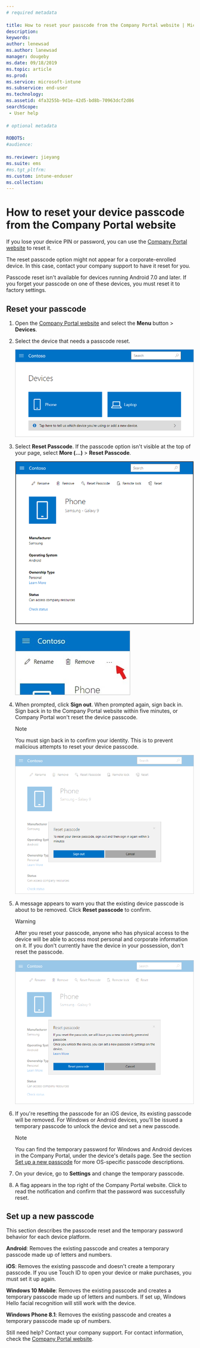 ```yaml
---
# required metadata

title: How to reset your passcode from the Company Portal website | Microsoft Docs
description:
keywords:
author: lenewsad
ms.author: lanewsad
manager: dougeby
ms.date: 09/18/2019
ms.topic: article
ms.prod:
ms.service: microsoft-intune
ms.subservice: end-user
ms.technology:
ms.assetid: 4fa3255b-9d1e-42d5-bd8b-70963dcf2d86
searchScope:
 - User help

# optional metadata

ROBOTS:  
#audience:

ms.reviewer: jieyang
ms.suite: ems
#ms.tgt_pltfrm:
ms.custom: intune-enduser
ms.collection: 
---
```


# How to reset your device passcode from the Company Portal website

If you lose your device PIN or password, you can use the [Company Portal website](https://portal.manage.microsoft.com) to reset it. 

The reset passcode option might not appear for a corporate-enrolled device. In this case, contact your company support to have it reset for you.  

Passcode reset isn't available for devices running Android 7.0 and later. If you forget your passcode on one of these devices, you must reset it to factory settings.  

## Reset your passcode

1. Open the [Company Portal website](https://portal.manage.microsoft.com) and select the __Menu__ button > __Devices__.  

2. Select the device that needs a passcode reset.  

    ![A screenshot of the Devices page, with two tiles that show unidentified, generically named devices. A gray banner sits directly below the devices and prompts user to identify the device they're using or add a new one.](./media/rename-reset-device-step2-1808.png) 

3. Select **Reset Passcode**. If the passcode option isn't visible at the top of your page, select **More (…)** > **Reset Passcode**.   

   ![Device details page for a selected device on the Company Portal website, with a list of links at the top showing Rename, Remove, Reset Device, Reset Passcode, and Remote Lock. ](./media/rename-reset-device-1808.png)   

    ![Screenshot of the More icon, highlighted with a red arrow.](./media/rename-reset-device-step3-more-1808.png)  

4. When prompted, click **Sign out**. When prompted again, sign back in. Sign back in to the Company Portal website within five minutes, or Company Portal won't reset the device passcode.  

   > [!NOTE]
   > You must sign back in to confirm your identity. This is to prevent malicious attempts to reset your device passcode.

   ![Example screenshots showing a prompt to sign out of the Company Portal. The buttons for user input are Sign Out and Cancel.](./media/iwp-reset-passcode-popup-1808.png)

5. A message appears to warn you that the existing device passcode is about to be removed. Click **Reset passcode** to confirm.  
    > [!WARNING]
    > After you reset your passcode, anyone who has physical access to the device will be able to access most personal and corporate information on it. If you don't currently have the device in your possession, don't reset the passcode.  

   ![Example screenshot showing second reset passcode message. Includes link to learn more about setting a new passcode in the documentation, and individual buttons to reset passcode and cancel.](./media/iwp-reset-passcode-popup2-1808.png) 

6. If you're resetting the passcode for an iOS device, its existing passcode will be removed. For Windows or Android devices, you'll be issued a temporary passcode to unlock the device and set a new passcode. 

   > [!NOTE]
   > You can find the temporary password for Windows and Android devices in the Company Portal, under the device's details page. See the section [Set up a new passcode](reset-your-passcode-cpwebsite.md#set-up-a-new-passcode) for more OS-specific passcode descriptions.  
   
7. On your device, go to **Settings** and change the temporary passcode. 

8. A flag appears in the top right of the Company Portal website. Click to read the notification and confirm that the password was successfully reset.  

## Set up a new passcode  

This section describes the passcode reset and the temporary password behavior for each device platform.  

**Android**: Removes the existing passcode and creates a temporary passcode made up of letters and numbers.

**iOS**: Removes the existing passcode and doesn't create a temporary passcode. If you use Touch ID to open your device or make purchases, you must set it up again.  

**Windows 10 Mobile**: Removes the existing passcode and creates a temporary passcode made up of letters and numbers. If set up, Windows Hello facial recognition will still work with the device.

**Windows Phone 8.1**: Removes the existing passcode and creates a temporary passcode made up of numbers.  

Still need help? Contact your company support. For contact information, check the [Company Portal website](https://go.microsoft.com/fwlink/?linkid=2010980).  
